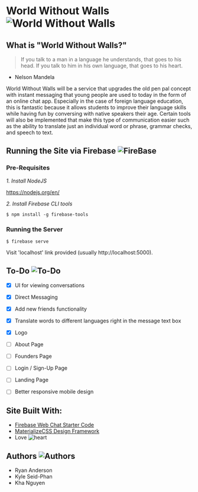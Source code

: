 # World Without Walls ![World Without Walls](https://maxcdn.icons8.com/Color/PNG/48/Messaging/chat-48.png "World Without Walls")

## What is "World Without Walls?"
> If you talk to a man in a language he understands, that goes to his head. If you talk to him in his own language, that goes to his heart.
 - Nelson Mandela

World Without Walls will be a service that upgrades the old pen pal concept with instant messaging that young people are used to today in the form of an online chat app. Especially in the case of foreign language education, this is fantastic because it allows students to improve their language skills while having fun by conversing with native speakers their age. Certain tools will also be implemented that make this type of communication easier such as the ability to translate just an individual word or phrase, grammar checks, and speech to text.

## Running the Site via Firebase ![FireBase](https://maxcdn.icons8.com/Color/PNG/24/Astrology/fire_element-24.png)

### Pre-Requisites

*1. Install NodeJS*

https://nodejs.org/en/

*2. Install Firebase CLI tools*

```shell
$ npm install -g firebase-tools
```

### Running the  Server

```shell
$ firebase serve
```

Visit 'localhost' link provided (usually http://localhost:5000).

## To-Do ![To-Do](https://maxcdn.icons8.com/Color/PNG/24/Business/todo_list-24.png)
- [x] UI for viewing conversations
- [x] Direct Messaging
- [x] Add new friends functionality
- [x] Translate words to different languages right in the message text box
- [x] Logo
- [ ] About Page
- [ ] Founders Page
- [ ] Login / Sign-Up Page
- [ ] Landing Page
- [ ] Better responsive mobile design





## Site Built With:
- [Firebase Web Chat Starter Code](https://codelabs.developers.google.com/codelabs/firebase-web/#0)
- [MaterializeCSS Design Framework](http://materializecss.com)
- Love ![heart](https://maxcdn.icons8.com/office/PNG/16/Gaming/hearts-16.png "Love")


## Authors ![Authors](https://maxcdn.icons8.com/Color/PNG/24/Business/conference_call-24.png)
- Ryan Anderson
- Kyle Seid-Phan
- Kha Nguyen
